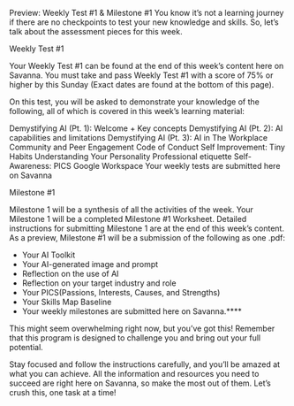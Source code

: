 Preview: Weekly Test #1 & Milestone #1
You know it’s not a learning journey if there are no checkpoints to test your new knowledge and skills. So, let’s talk about the assessment pieces for this week.

Weekly Test #1

Your Weekly Test #1 can be found at the end of this week’s content here on Savanna. You must take and pass Weekly Test #1 with a score of 75% or higher by this Sunday (Exact dates are found at the bottom of this page).

On this test, you will be asked to demonstrate your knowledge of the following, all of which is covered in this week’s learning material:

Demystifying AI (Pt. 1): Welcome + Key concepts
Demystifying AI (Pt. 2): AI capabilities and limitations
Demystifying AI (Pt. 3): AI in The Workplace
Community and Peer Engagement
Code of Conduct
Self Improvement: Tiny Habits
Understanding Your Personality
Professional etiquette
Self-Awareness: PICS
Google Workspace
Your weekly tests are submitted here on Savanna

Milestone #1

Milestone 1 will be a synthesis of all the activities of the week. Your Milestone 1 will be a completed Milestone #1 Worksheet. Detailed instructions for submitting Milestone 1 are at the end of this week’s content. As a preview, Milestone #1 will be a submission of the following as one .pdf:

+ Your AI Toolkit
+ Your AI-generated image and prompt
+ Reflection on the use of AI
+ Reflection on your target industry and role
+ Your PICS(Passions, Interests, Causes, and Strengths)
+ Your Skills Map Baseline
+ Your weekly milestones are submitted here on Savanna.****

This might seem overwhelming right now, but you’ve got this! Remember that this program is designed to challenge you and bring out your full potential.

Stay focused and follow the instructions carefully, and you’ll be amazed at what you can achieve. All the information and resources you need to succeed are right here on Savanna, so make the most out of them. Let’s crush this, one task at a time!
